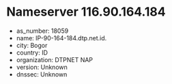 # Nameserver 116.90.164.184

* as_number: 18059
* name: IP-90-164-184.dtp.net.id.
* city: Bogor
* country: ID
* organization: DTPNET NAP
* version: Unknown
* dnssec: Unknown
